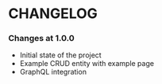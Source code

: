 CHANGELOG
==========

### Changes at 1.0.0

* Initial state of the project
* Example CRUD entity with example page
* GraphQL integration